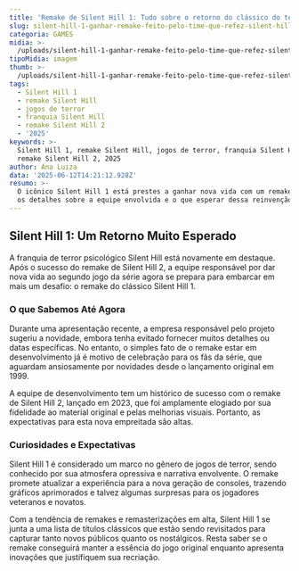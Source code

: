 ```yaml
---
title: 'Remake de Silent Hill 1: Tudo sobre o retorno do clássico do terror'
slug: silent-hill-1-ganhar-remake-feito-pelo-time-que-refez-silent-hill-2
categoria: GAMES
midia: >-
  /uploads/silent-hill-1-ganhar-remake-feito-pelo-time-que-refez-silent-hill-2-thumb.png
tipoMidia: imagem
thumb: >-
  /uploads/silent-hill-1-ganhar-remake-feito-pelo-time-que-refez-silent-hill-2-thumb.png
tags:
  - Silent Hill 1
  - remake Silent Hill
  - jogos de terror
  - franquia Silent Hill
  - remake Silent Hill 2
  - '2025'
keywords: >-
  Silent Hill 1, remake Silent Hill, jogos de terror, franquia Silent Hill,
  remake Silent Hill 2, 2025
author: Ana Luiza
data: '2025-06-12T14:21:12.928Z'
resumo: >-
  O icônico Silent Hill 1 está prestes a ganhar nova vida com um remake. Conheça
  os detalhes sobre a equipe envolvida e o que esperar dessa reinvenção.
---
```


## Silent Hill 1: Um Retorno Muito Esperado

A franquia de terror psicológico Silent Hill está novamente em destaque. Após o sucesso do remake de Silent Hill 2, a equipe responsável por dar nova vida ao segundo jogo da série agora se prepara para embarcar em mais um desafio: o remake do clássico Silent Hill 1.

### O que Sabemos Até Agora

Durante uma apresentação recente, a empresa responsável pelo projeto sugeriu a novidade, embora tenha evitado fornecer muitos detalhes ou datas específicas. No entanto, o simples fato de o remake estar em desenvolvimento já é motivo de celebração para os fãs da série, que aguardam ansiosamente por novidades desde o lançamento original em 1999.

A equipe de desenvolvimento tem um histórico de sucesso com o remake de Silent Hill 2, lançado em 2023, que foi amplamente elogiado por sua fidelidade ao material original e pelas melhorias visuais. Portanto, as expectativas para esta nova empreitada são altas.

### Curiosidades e Expectativas

Silent Hill 1 é considerado um marco no gênero de jogos de terror, sendo conhecido por sua atmosfera opressiva e narrativa envolvente. O remake promete atualizar a experiência para a nova geração de consoles, trazendo gráficos aprimorados e talvez algumas surpresas para os jogadores veteranos e novatos.

Com a tendência de remakes e remasterizações em alta, Silent Hill 1 se junta a uma lista de títulos clássicos que estão sendo revisitados para capturar tanto novos públicos quanto os nostálgicos. Resta saber se o remake conseguirá manter a essência do jogo original enquanto apresenta inovações que justifiquem sua recriação.

